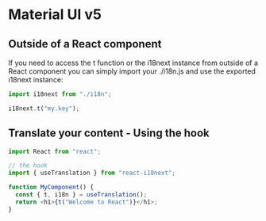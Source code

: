 # Material UI v5

## Outside of a React component

If you need to access the t function or the i18next instance from outside of a React component you can simply import your ./i18n.js and use the exported i18next instance:

```js
import i18next from "./i18n";

i18next.t("my.key");
```

## Translate your content - Using the hook

```js
import React from "react";

// the hook
import { useTranslation } from "react-i18next";

function MyComponent() {
  const { t, i18n } = useTranslation();
  return <h1>{t("Welcome to React")}</h1>;
}
```
